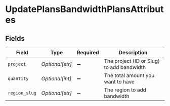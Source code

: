 # UpdatePlansBandwidthPlansAttributes


## Fields

| Field                                     | Type                                      | Required                                  | Description                               |
| ----------------------------------------- | ----------------------------------------- | ----------------------------------------- | ----------------------------------------- |
| `project`                                 | *Optional[str]*                           | :heavy_minus_sign:                        | The project (ID or Slug) to add bandwidth |
| `quantity`                                | *Optional[int]*                           | :heavy_minus_sign:                        | The total amount you want to have         |
| `region_slug`                             | *Optional[str]*                           | :heavy_minus_sign:                        | The region to add bandwidth               |